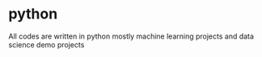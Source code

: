 # python
All codes are written in python mostly machine learning projects and data science demo projects
